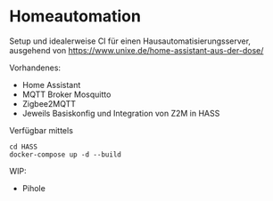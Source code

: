# Homeautomation

Setup und idealerweise CI für einen Hausautomatisierungsserver, ausgehend von https://www.unixe.de/home-assistant-aus-der-dose/

Vorhandenes:
* Home Assistant
* MQTT Broker Mosquitto
* Zigbee2MQTT
* Jeweils Basiskonfig und Integration von Z2M in HASS

Verfügbar mittels
```
cd HASS
docker-compose up -d --build
```

WIP:

* Pihole
